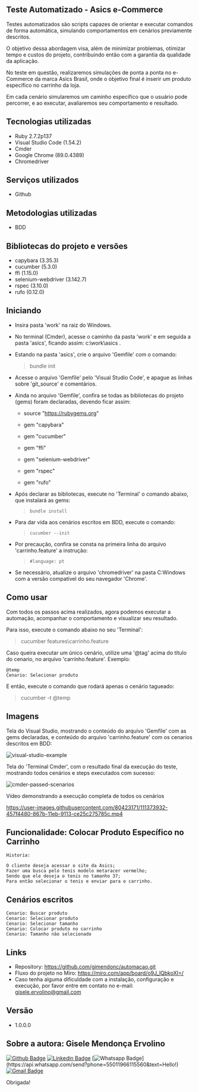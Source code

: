 ## Teste Automatizado - Asics e-Commerce
 
Testes automatizados são scripts capazes de orientar e executar comandos de forma automática, simulando comportamentos em cenários previamente descritos.

O objetivo dessa abordagem visa, além de minimizar problemas, otimizar tempo e custos do projeto, contribuindo então com a garantia da qualidade da aplicação.

No teste em questão, realizaremos simulações de ponta a ponta no e-Commerce da marca Asics Brasil, onde o objetivo final é inserir um produto específico no carrinho da loja.

Em cada cenário simularemos um caminho específico que o usuário pode percorrer, e ao executar, avaliaremos seu comportamento e resultado.
    
## Tecnologias utilizadas
 
 * Ruby 2.7.2p137
 * Visual Studio Code (1.54.2)
 * Cmder
 * Google Chrome (89.0.4389)
 * Chromedriver
 
## Serviços utilizados

 * Github
  
## Metodologias utilizadas
 
 * BDD
  
## Bibliotecas do projeto e versões

  * capybara (3.35.3)
  * cucumber (5.3.0)
  * ffi (1.15.0)
  * selenium-webdriver (3.142.7)
  * rspec (3.10.0)
  * rufo (0.12.0)
  
## Iniciando
 
  * Insira pasta 'work' na raiz do Windows.
  * No terminal (Cmder), acesse o caminho da pasta 'work' e em seguida a pasta 'asics', ficando assim: c:\work\asics .
  * Estando na pasta 'asics', crie o arquivo 'Gemfile' com o comando:

    >    bundle init

  * Acesse o arquivo 'Gemfile' pelo 'Visual Studio Code', e apague as linhas sobre 'git_source' e comentários.
  * Ainda no arquivo 'Gemfile', confira se todas as bibliotecas do projeto (gems) foram declaradas, devendo ficar assim:
  
    * source "https://rubygems.org"
    
    * gem "capybara"
    * gem "cucumber"
    * gem "ffi"
    * gem "selenium-webdriver"
    * gem "rspec"
    * gem "rufo"
      
  * Após declarar as bibliotecas, execute no 'Terminal' o comando abaixo, que instalará as gems:

    >     bundle install
    
  * Para dar vida aos cenários escritos em BDD, execute o comando:

    >     cucumber --init

  * Por precaução, confira se consta na primeira linha do arquivo 'carrinho.feature' a instrução:

    >     #language: pt
   
  * Se necessário, atualize o arquivo 'chromedriver' na pasta C:Windows com a versão compatível do seu navegador 'Chrome'.

## Como usar
 
Com todos os passos acima realizados, agora podemos executar a automação, acompanhar o comportamento e visualizar seu resultado.

Para isso, execute o comando abaixo no seu 'Terminal':

   >    cucumber features\carrinho.feature

Caso queira executar um único cenário, utilize uma '@tag' acima do título do cenario, no arquivo 'carrinho.feature'.
Exemplo:

    @temp
    Cenario: Selecionar produto
 
 E então, execute o comando que rodará apenas o cenário tagueado:
 
   >    cucumber -t @temp
 
 ## Imagens
 
  Tela do Visual Studio, mostrando o conteúdo do arquivo 'Gemfile' com as gems declaradas, e conteúdo do arquivo 'carrinho.feature' com os cenarios descritos em BDD:
  
![visual-studio-example](https://user-images.githubusercontent.com/80423171/111373668-f6391400-867a-11eb-9a12-59959204bc38.jpg)

  Tela do 'Terminal Cmder', com o resultado final da execução do teste, mostrando todos cenários e steps executados com sucesso:
  
![cmder-passed-scenarios](https://user-images.githubusercontent.com/80423171/111373703-03560300-867b-11eb-98bd-c91be42d664b.jpg)

  Vídeo demonstrando a execução completa de todos os cenários
  
https://user-images.githubusercontent.com/80423171/111373932-457f4480-867b-11eb-9113-ce25c275785c.mp4


## Funcionalidade: Colocar Produto Específico no Carrinho

    Historia:
    
    O cliente deseja acessar o site da Asics;
    Fazer uma busca pelo tenis modelo metaracer vermelho;
    Sendo que ele deseja o tenis no tamanho 37;
    Para então selecionar o tenis e enviar para o carrinho.

## Cenários escritos

    Cenario: Buscar produto
    Cenario: Selecionar produto
    Cenario: Selecionar tamanho
    Cenario: Colocar produto no carrinho
    Cenario: Tamanho não selecionado
 
## Links
 
  - Repository: https://github.com/gimendonc/automacao.git
  - Fluxo do projeto no Miro: https://miro.com/app/board/o9J_lQbkoXI=/
  - Caso tenha alguma dificuldade com a instalação, configuração e execução, por favor entre em contato no e-mail: gisele.ervolino@gmail.com
    
## Versão
 
  - 1.0.0.0
 
## Sobre a autora: Gisele Mendonça Ervolino

[![Github Badge](https://img.shields.io/badge/-Github-000?style=flat-square&logo=Github&logoColor=white&link=https://github.com/gimendonc)](https://github.com/gimendonc)
[![Linkedin Badge](https://img.shields.io/badge/-LinkedIn-blue?style=flat-square&logo=Linkedin&logoColor=white&link=https://www.linkedin.com/in/giseleervolino/)](https://www.linkedin.com/in/giseleervolino/)
[![Whatsapp Badge](https://img.shields.io/badge/-Whatsapp-4CA143?style=flat-square&labelColor=4CA143&logo=whatsapp&logoColor=white&link=https://api.whatsapp.com/send?phone=55011966115560&text=Hello!)](https://api.whatsapp.com/send?phone=55011966115560&text=Hello!)
[![Gmail Badge](https://img.shields.io/badge/-Gmail-c14438?style=flat-square&logo=Gmail&logoColor=white&link=mailto:gisele.ervolino@gmail.com)](mailto:gisele.ervolino@gmail.com)


Obrigada! 
